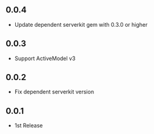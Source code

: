 ## 0.0.4
- Update dependent serverkit gem with 0.3.0 or higher

## 0.0.3
- Support ActiveModel v3

## 0.0.2
- Fix dependent serverkit version

## 0.0.1
- 1st Release

